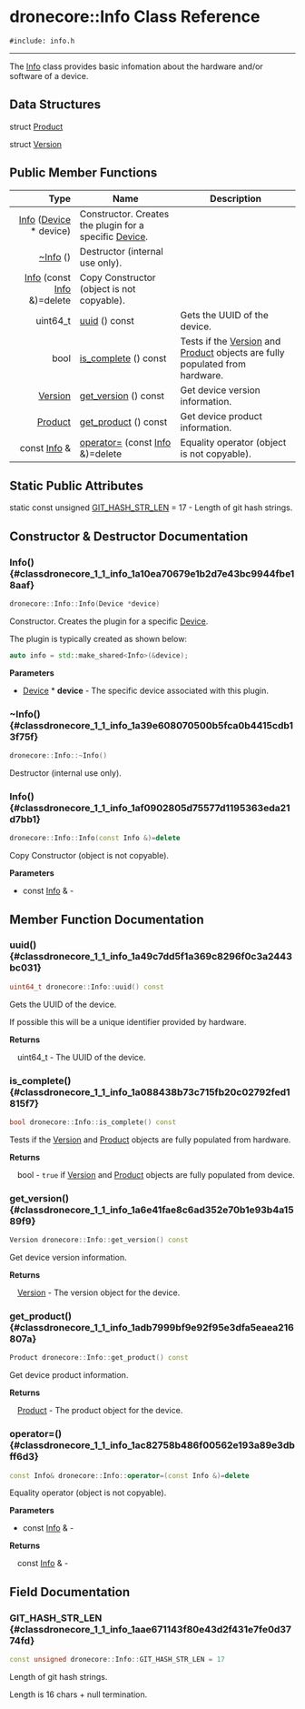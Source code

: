 # dronecore::Info Class Reference
`#include: info.h`

----


The [Info](classdronecore_1_1_info.md) class provides basic infomation about the hardware and/or software of a device. 


## Data Structures


struct [Product](structdronecore_1_1_info_1_1_product.md)

struct [Version](structdronecore_1_1_info_1_1_version.md)

## Public Member Functions


Type | Name | Description
---: | --- | ---
| [Info](#classdronecore_1_1_info_1a10ea70679e1b2d7e43bc9944fbe18aaf) ([Device](classdronecore_1_1_device.md) * device) | Constructor. Creates the plugin for a specific [Device](classdronecore_1_1_device.md).
| [~Info](#classdronecore_1_1_info_1a39e608070500b5fca0b4415cdb13f75f) () | Destructor (internal use only).
| [Info](#classdronecore_1_1_info_1af0902805d75577d1195363eda21d7bb1) (const [Info](classdronecore_1_1_info.md) &)=delete | Copy Constructor (object is not copyable).
uint64_t | [uuid](#classdronecore_1_1_info_1a49c7dd5f1a369c8296f0c3a2443bc031) () const | Gets the UUID of the device.
bool | [is_complete](#classdronecore_1_1_info_1a088438b73c715fb20c02792fed1815f7) () const | Tests if the [Version](structdronecore_1_1_info_1_1_version.md) and [Product](structdronecore_1_1_info_1_1_product.md) objects are fully populated from hardware.
[Version](structdronecore_1_1_info_1_1_version.md) | [get_version](#classdronecore_1_1_info_1a6e41fae8c6ad352e70b1e93b4a1589f9) () const | Get device version information.
[Product](structdronecore_1_1_info_1_1_product.md) | [get_product](#classdronecore_1_1_info_1adb7999bf9e92f95e3dfa5eaea216807a) () const | Get device product information.
const [Info](classdronecore_1_1_info.md) & | [operator=](#classdronecore_1_1_info_1ac82758b486f00562e193a89e3dbff6d3) (const [Info](classdronecore_1_1_info.md) &)=delete | Equality operator (object is not copyable).

## Static Public Attributes


static const unsigned [GIT_HASH_STR_LEN](#classdronecore_1_1_info_1aae671143f80e43d2f431e7fe0d3774fd) = 17 - Length of git hash strings.


## Constructor & Destructor Documentation


### Info() {#classdronecore_1_1_info_1a10ea70679e1b2d7e43bc9944fbe18aaf}
```cpp
dronecore::Info::Info(Device *device)
```


Constructor. Creates the plugin for a specific [Device](classdronecore_1_1_device.md).

The plugin is typically created as shown below: 

```cpp
auto info = std::make_shared<Info>(&device);
```

**Parameters**

* [Device](classdronecore_1_1_device.md) * **device** - The specific device associated with this plugin.

### ~Info() {#classdronecore_1_1_info_1a39e608070500b5fca0b4415cdb13f75f}
```cpp
dronecore::Info::~Info()
```


Destructor (internal use only).


### Info() {#classdronecore_1_1_info_1af0902805d75577d1195363eda21d7bb1}
```cpp
dronecore::Info::Info(const Info &)=delete
```


Copy Constructor (object is not copyable).


**Parameters**

* const [Info](classdronecore_1_1_info.md) & - 

## Member Function Documentation


### uuid() {#classdronecore_1_1_info_1a49c7dd5f1a369c8296f0c3a2443bc031}
```cpp
uint64_t dronecore::Info::uuid() const
```


Gets the UUID of the device.

If possible this will be a unique identifier provided by hardware.

**Returns**

&emsp;uint64_t - The UUID of the device.

### is_complete() {#classdronecore_1_1_info_1a088438b73c715fb20c02792fed1815f7}
```cpp
bool dronecore::Info::is_complete() const
```


Tests if the [Version](structdronecore_1_1_info_1_1_version.md) and [Product](structdronecore_1_1_info_1_1_product.md) objects are fully populated from hardware.


**Returns**

&emsp;bool - `true` if [Version](structdronecore_1_1_info_1_1_version.md) and [Product](structdronecore_1_1_info_1_1_product.md) objects are fully populated from device.

### get_version() {#classdronecore_1_1_info_1a6e41fae8c6ad352e70b1e93b4a1589f9}
```cpp
Version dronecore::Info::get_version() const
```


Get device version information.


**Returns**

&emsp;[Version](structdronecore_1_1_info_1_1_version.md) - The version object for the device.

### get_product() {#classdronecore_1_1_info_1adb7999bf9e92f95e3dfa5eaea216807a}
```cpp
Product dronecore::Info::get_product() const
```


Get device product information.


**Returns**

&emsp;[Product](structdronecore_1_1_info_1_1_product.md) - The product object for the device.

### operator=() {#classdronecore_1_1_info_1ac82758b486f00562e193a89e3dbff6d3}
```cpp
const Info& dronecore::Info::operator=(const Info &)=delete
```


Equality operator (object is not copyable).


**Parameters**

* const [Info](classdronecore_1_1_info.md) & - 

**Returns**

&emsp;const [Info](classdronecore_1_1_info.md) & - 

## Field Documentation


### GIT_HASH_STR_LEN {#classdronecore_1_1_info_1aae671143f80e43d2f431e7fe0d3774fd}

```cpp
const unsigned dronecore::Info::GIT_HASH_STR_LEN = 17
```


Length of git hash strings.

Length is 16 chars + null termination.